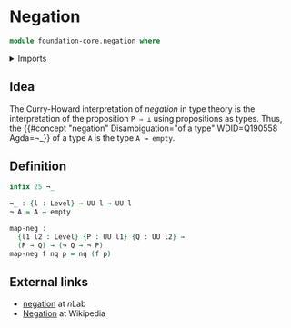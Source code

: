 # Negation

```agda
module foundation-core.negation where
```

<details><summary>Imports</summary>

```agda
open import foundation.universe-levels

open import foundation-core.empty-types
```

</details>

## Idea

The Curry-Howard interpretation of _negation_ in type theory is the
interpretation of the proposition `P ⇒ ⊥` using propositions as types. Thus, the
{{#concept "negation" Disambiguation="of a type" WDID=Q190558 Agda=¬_}} of a
type `A` is the type `A → empty`.

## Definition

```agda
infix 25 ¬_

¬_ : {l : Level} → UU l → UU l
¬ A = A → empty

map-neg :
  {l1 l2 : Level} {P : UU l1} {Q : UU l2} →
  (P → Q) → (¬ Q → ¬ P)
map-neg f nq p = nq (f p)
```

## External links

- [negation](https://ncatlab.org/nlab/show/negation) at $n$Lab
- [Negation](https://en.wikipedia.org/wiki/Negation) at Wikipedia
